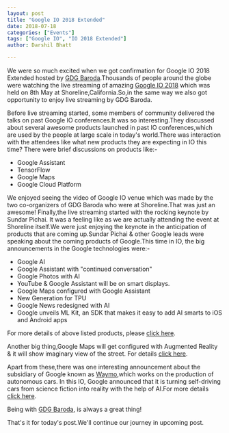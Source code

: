 ```yaml
---
layout: post
title: "Google IO 2018 Extended"
date: 2018-07-18
categories: ["Events"]
tags: ["Google IO", "IO 2018 Extended"]
author: Darshil Bhatt

---
```

We were so much excited when we got confirmation for Google IO 2018 Extended hosted by [GDG Baroda](https://gdgbaroda.com/).Thousands of people around the globe were watching the live streaming of amazing [Google IO 2018](https://www.youtube.com/watch?v=ogfYd705cRs) which was held on 8th May at Shoreline,California.So,in the same way we also got opportunity to enjoy live streaming by GDG Baroda.

Before live streaming started, some members of community delivered the talks on past Google IO conferences.It was so interesting.They discussed about several awesome products launched in past IO conferences,which are used by the people at large scale in today's world.There was interaction with the attendees like what new products they are expecting in IO this time? There were brief discussions on products like:-

* Google Assistant
* TensorFlow
* Google Maps
* Google Cloud Platform

We enjoyed seeing the video of Google IO venue which was made by the two co-organizers of GDG Baroda who were at Shoreline.That was just an awesome! Finally,the live streaming started with the rocking keynote by Sundar Pichai. It was a feeling like as we are actually attending the event at Shoreline itself.We were just enjoying the keynote in the anticipation of products that are coming up.Sundar Pichai & other Google leads were speaking about the coming products of Google.This time in IO, the big announcements in the Google technologies were:-

* Google AI
* Google Assistant with "continued conversation"
* Google Photos with AI
* YouTube & Google Assistant will be on smart displays.
* Google Maps configured with Google Assistant
* New Generation for TPU
* Google News redesigned with AI
* Google unveils ML Kit, an SDK that makes it easy to add AI smarts to iOS and Android apps

For more details of above listed products, please [click here](https://techcrunch.com/2018/05/08/8-big-announcements-from-google-i-o-2018/).

Another big thing,Google Maps will get configured with Augmented Reality & it will show imaginary view of the street. For details [click here](https://www.youtube.com/watch?v=xS_NgTAB4jQ).

Apart from these,there was one interesting announcement about the subsidiary of Google known as [Waymo](https://en.wikipedia.org/wiki/Waymo),which works on the production of autonomous cars. In this IO, Google announced that it is turning self-driving cars from science fiction into reality with the help of AI.For more details [click here](https://www.youtube.com/watch?v=UrJ4-AUL4U0).

Being with [GDG Baroda](https://gdgbaroda.com/), is always a great thing!

That's it for today's post.We'll continue our journey in upcoming post.
